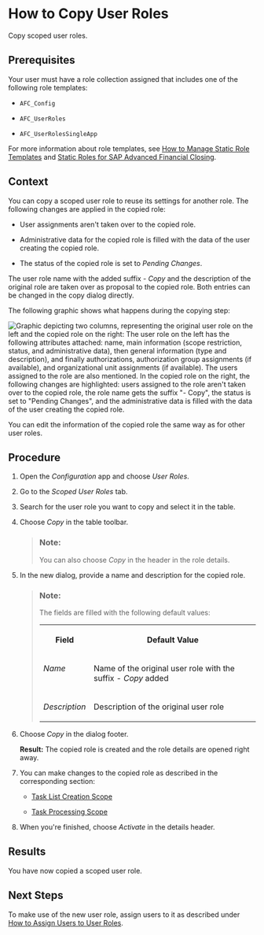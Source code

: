 <!-- loioc16170b31fd5467ba96a764c71e89433 -->

# How to Copy User Roles

Copy scoped user roles.



<a name="loioc16170b31fd5467ba96a764c71e89433__prereq_zdr_xnq_x5b"/>

## Prerequisites

Your user must have a role collection assigned that includes one of the following role templates:

-   `AFC_Config`

-   `AFC_UserRoles`

-   `AFC_UserRolesSingleApp`


For more information about role templates, see [How to Manage Static Role Templates](how-to-manage-static-role-templates-0cca34d.md) and [Static Roles for SAP Advanced Financial Closing](static-roles-for-sap-advanced-financial-closing-b92a241.md).



## Context

You can copy a scoped user role to reuse its settings for another role. The following changes are applied in the copied role:

-   User assignments aren't taken over to the copied role.

-   Administrative data for the copied role is filled with the data of the user creating the copied role.

-   The status of the copied role is set to *Pending Changes*.


The user role name with the added suffix *\- Copy* and the description of the original role are taken over as proposal to the copied role. Both entries can be changed in the copy dialog directly.

The following graphic shows what happens during the copying step:

![Graphic depicting two columns, representing the original user role on the left and the copied role on the right: The user role on the left has the following attributes attached: name, main information (scope restriction, status, and administrative data), then general information (type and description), and finally authorizations, authorization group assignments (if available), and organizational unit assignments (if available). The users assigned to the role are also mentioned. In the copied role on the right, the following changes are highlighted: users assigned to the role aren't taken over to the copied role, the role name gets the suffix "- Copy", the status is set to "Pending Changes", and the administrative data is filled with the data of the user creating the copied role.](images/Image_Copy_Scoped_User_Role_6ac16ad.png)

You can edit the information of the copied role the same way as for other user roles.



## Procedure

1.  Open the *Configuration* app and choose *User Roles*.

2.  Go to the *Scoped User Roles* tab.

3.  Search for the user role you want to copy and select it in the table.

4.  Choose *Copy* in the table toolbar.

    > ### Note:  
    > You can also choose *Copy* in the header in the role details.

5.  In the new dialog, provide a name and description for the copied role.

    > ### Note:  
    > The fields are filled with the following default values:
    > 
    > 
    > <table>
    > <tr>
    > <th valign="top">
    > 
    > Field
    > 
    > </th>
    > <th valign="top">
    > 
    > Default Value
    > 
    > </th>
    > </tr>
    > <tr>
    > <td valign="top">
    > 
    > *Name*
    > 
    > </td>
    > <td valign="top">
    > 
    > Name of the original user role with the suffix *\- Copy* added
    > 
    > </td>
    > </tr>
    > <tr>
    > <td valign="top">
    > 
    > *Description*
    > 
    > </td>
    > <td valign="top">
    > 
    > Description of the original user role
    > 
    > </td>
    > </tr>
    > </table>

6.  Choose *Copy* in the dialog footer.

    **Result:** The copied role is created and the role details are opened right away.

7.  You can make changes to the copied role as described in the corresponding section:

    -   [Task List Creation Scope](task-list-creation-scope-ba4100e.md)

    -   [Task Processing Scope](task-processing-scope-b4f8ec6.md)


8.  When you're finished, choose *Activate* in the details header.




<a name="loioc16170b31fd5467ba96a764c71e89433__result_gwj_r3s_x5b"/>

## Results

You have now copied a scoped user role.



<a name="loioc16170b31fd5467ba96a764c71e89433__postreq_bm4_s3s_x5b"/>

## Next Steps

To make use of the new user role, assign users to it as described under [How to Assign Users to User Roles](how-to-assign-users-to-user-roles-f703a5c.md).

